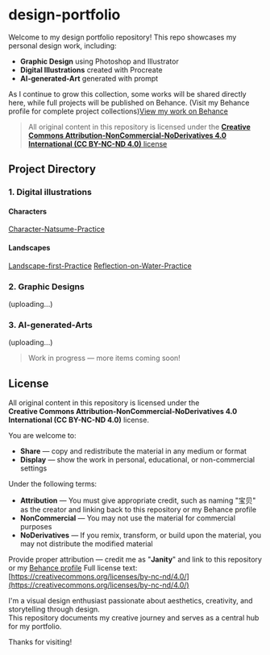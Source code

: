 # design-portfolio

Welcome to my design portfolio repository!
This repo showcases my personal design work, including:

- **Graphic Design** using Photoshop and Illustrator  
- **Digital Illustrations** created with Procreate
- **AI-generated-Art** generated with prompt

As I continue to grow this collection, some works will be shared directly here, while full projects will be published on Behance.
(Visit my Behance profile for complete project collections)[View my work on Behance](https://www.behance.net/janity)

> All original content in this repository is licensed under the [**Creative Commons Attribution-NonCommercial-NoDerivatives 4.0 International (CC BY-NC-ND 4.0)** license](https://creativecommons.org/licenses/by-nc-nd/4.0/)

## Project Directory

### 1. Digital illustrations

#### Characters

[Character-Natsume-Practice](procreate/character-Natsume-practice.md)

#### Landscapes

[Landscape-first-Practice](procreate/landscape-first-practice.md)
[Reflection-on-Water-Practice](procreate/Reflections-on-Water-Practice.md)

### 2. Graphic Designs

(uploading...)

### 3. AI-generated-Arts

(uploading...)

> Work in progress — more items coming soon!

## License

All original content in this repository is licensed under the  
**Creative Commons Attribution-NonCommercial-NoDerivatives 4.0 International (CC BY-NC-ND 4.0)** license.

You are welcome to:

- **Share** — copy and redistribute the material in any medium or format  
- **Display** — show the work in personal, educational, or non-commercial settings  

Under the following terms:

- **Attribution** — You must give appropriate credit, such as naming "宝贝" as the creator and linking back to this repository or my Behance profile  
- **NonCommercial** — You may not use the material for commercial purposes  
- **NoDerivatives** — If you remix, transform, or build upon the material, you may not distribute the modified material  

Provide proper attribution — credit me as "**Janity**" and link to this repository or my [Behance profile](https://www.behance.net/janity)
Full license text: [https://creativecommons.org/licenses/by-nc-nd/4.0/](https://creativecommons.org/licenses/by-nc-nd/4.0/)

I'm a visual design enthusiast passionate about aesthetics, creativity, and storytelling through design.  
This repository documents my creative journey and serves as a central hub for my portfolio.

Thanks for visiting!
